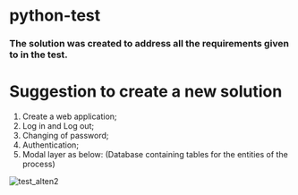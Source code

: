 # python-test
### The solution was created to address all the requirements given to in the test.
# Suggestion to create a new solution 
1. Create a web application;
2. Log in and Log out;
3. Changing of password;
4. Authentication;
5. Modal layer as below: (Database containing tables for the entities of the process) 


![test_alten2](https://user-images.githubusercontent.com/67196397/185820216-69621712-61a3-4197-9f9c-a80e54c818d5.png)
